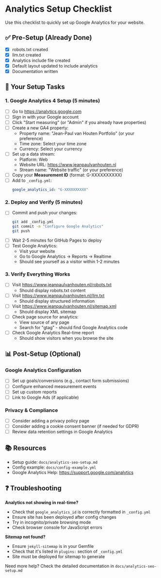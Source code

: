 # Analytics Setup Checklist

Use this checklist to quickly set up Google Analytics for your website.

## ✅ Pre-Setup (Already Done)
- [x] robots.txt created
- [x] llm.txt created  
- [x] Analytics include file created
- [x] Default layout updated to include analytics
- [x] Documentation written

## 🔧 Your Setup Tasks

### 1. Google Analytics 4 Setup (5 minutes)

- [ ] Go to https://analytics.google.com
- [ ] Sign in with your Google account
- [ ] Click "Start measuring" (or "Admin" if you already have properties)
- [ ] Create a new GA4 property:
  - Property name: "Jean-Paul van Houten Portfolio" (or your preference)
  - Time zone: Select your time zone
  - Currency: Select your currency
- [ ] Set up a data stream:
  - Platform: Web
  - Website URL: https://www.jeanpaulvanhouten.nl
  - Stream name: "Website traffic" (or your preference)
- [ ] Copy your **Measurement ID** (format: G-XXXXXXXXXX)
- [ ] Add to `_config.yml`:
  ```yaml
  google_analytics_id: "G-XXXXXXXXXX"
  ```

### 2. Deploy and Verify (5 minutes)

- [ ] Commit and push your changes:
  ```bash
  git add _config.yml
  git commit -m "Configure Google Analytics"
  git push
  ```
- [ ] Wait 2-5 minutes for GitHub Pages to deploy
- [ ] Test Google Analytics:
  - Visit your website
  - Go to Google Analytics → Reports → Realtime
  - Should see yourself as a visitor within 1-2 minutes

### 3. Verify Everything Works

- [ ] Visit https://www.jeanpaulvanhouten.nl/robots.txt
  - Should display robots.txt content
- [ ] Visit https://www.jeanpaulvanhouten.nl/llm.txt
  - Should display structured information
- [ ] Visit https://www.jeanpaulvanhouten.nl/sitemap.xml
  - Should display XML sitemap
- [ ] Check page source for analytics:
  - View source of any page
  - Search for "gtag" - should find Google Analytics code
- [ ] Check Google Analytics Real-time report
  - Should show visitors when you browse the site

## 📊 Post-Setup (Optional)

### Google Analytics Configuration
- [ ] Set up goals/conversions (e.g., contact form submissions)
- [ ] Configure enhanced measurement events
- [ ] Set up custom reports
- [ ] Link to Google Ads (if applicable)

### Privacy & Compliance
- [ ] Consider adding a privacy policy page
- [ ] Consider adding a cookie consent banner (if needed for GDPR)
- [ ] Review data retention settings in Google Analytics

## 📚 Resources

- Setup guide: `docs/analytics-seo-setup.md`
- Config example: `docs/config-example.yml`
- Google Analytics Help: https://support.google.com/analytics

## ❓ Troubleshooting

**Analytics not showing in real-time?**
- Check that `google_analytics_id` is correctly formatted in `_config.yml`
- Ensure site has been deployed after config changes
- Try in incognito/private browsing mode
- Check browser console for JavaScript errors

**Sitemap not found?**
- Ensure `jekyll-sitemap` is in your Gemfile
- Check that it's listed in `plugins:` section of `_config.yml`
- Site must be deployed for sitemap to generate

Need more help? Check the detailed documentation in `docs/analytics-seo-setup.md`
